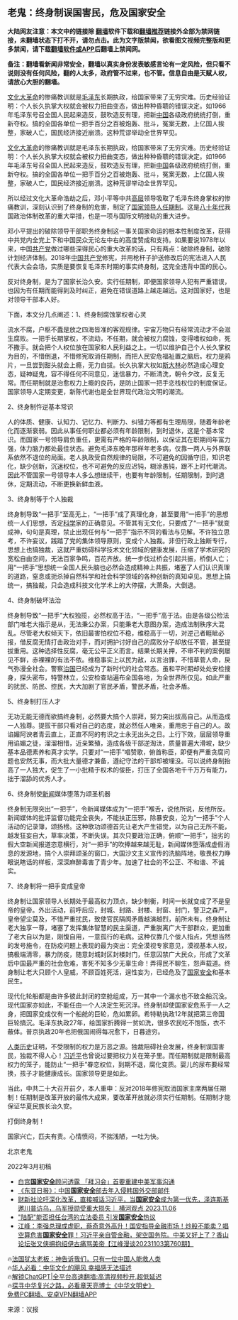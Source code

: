  <!-- 面包屑导航 --> <h2>老鬼：终身制误国害民，危及国家安全</h2> <p class="notice"><b>大陆网友注意：本文中的链接除 <a href="https://github.com/bannedbook/fanqiang" >翻墙</a>软件下载和<a href="https://github.com/killgcd/justmysocks/blob/master/README.md">翻墙推荐</a>链接外全部为禁网链接，未翻墙状态下打不开，请勿点击。此为文字版禁闻，欲看图文视频完整版和更多禁闻，请下载<a href="https://github.com/bannedbook/fanqiang">翻墙软件或APP</a>后翻墙上禁闻网。</p><p>备注：翻墙看新闻非常安全，翻墙以真实身份发表敏感言论有一定风险，但只看不说则没有任何风险，翻的人太多，政府管不过来，也不管。信息自由是天赋人权，请放心大胆的翻墙。</b></p>  <div class="entry"> <p id="summary"><span class='wp_keywordlink'><a href="https://www.bannedbook.org/forum2/topic973.html" title="《文化大革命：历史真相和集体记忆》" target="_blank">文化大革命</a></span>的惨痛教训就是<a href="https://www.bannedbook.org/bnews/tag/%e6%af%9b%e6%b3%bd%e4%b8%9c/" class="st_tag internal_tag" rel="tag" title="标签 毛泽东 下的日志">毛泽东</a>长期执政，给国家带来了无穷灾难。历史经验证明：个人长久执掌大权就会被权力扭曲变态，做出种种昏聩的错误决定。如1966年毛泽东号召全国人民起来造反，鼓吹造反有理，把新<span class='wp_keywordlink_affiliate'><a href="https://www.bannedbook.org/" title="中国" target="_blank">中国</a></span>各级政府统统打倒，重新夺权。搞的全国各单位一把手百分之百被炮轰、批斗，冤案无数，上亿国人挨整，家破人亡，国民经济接近崩溃。这种荒谬举动全世界罕见。</p> <p><a href="https://www.bannedbook.org/bnews/tag/%e6%96%87%e5%8c%96%e5%a4%a7%e9%9d%a9%e5%91%bd/" class="st_tag internal_tag" rel="tag" title="标签 文化大革命 下的日志">文化大革命</a>的惨痛教训就是毛泽东长期执政，给国家带来了无穷灾难。历史经验证明：个人长久执掌大权就会被权力扭曲变态，做出种种昏聩的错误决定。如1966年毛泽东号召全国人民起来造反，鼓吹造反有理，把新<a href="https://www.bannedbook.org/bnews/tag/%E4%B8%AD%E5%9B%BD/" class="st_tag internal_tag" rel="tag" title="标签 中国 下的日志">中国</a>各级政府统统打倒，重新夺权。搞的全国各单位一把手百分之百被炮轰、批斗，冤案无数，上亿国人挨整，家破人亡，国民经济接近崩溃。这种荒谬举动全世界罕见。</p> <p>所以经过文化大革命浩劫之后，邓小平等中共<span class='wp_keywordlink_affiliate'><a href="https://www.bannedbook.org/bnews/ccpdope/" title="中共高层内幕" target="_blank">高层</a></span>领导吸取了毛泽东终身掌权的惨痛教训，深刻认识到了终身制的危害，制定了<a href="https://www.bannedbook.org/bnews/tag/%E5%9B%BD%E5%AE%B6%E9%A2%86%E5%AF%BC%E4%BA%BA/" class="st_tag internal_tag" rel="tag" title="标签 国家领导人 下的日志">国家领导人</a><a href="https://www.bannedbook.org/bnews/tag/%E4%BB%BB%E6%9C%9F%E5%88%B6/" class="st_tag internal_tag" rel="tag" title="标签 任期制 下的日志">任期制</a>。这是<span class='wp_keywordlink'><a href="https://www.bannedbook.org/forum2/topic939.html" title="《八十年代访谈录》" target="_blank">八十年代</a></span>我国政治体制改革的重大举措，也是一项与国际文明接轨的重大进步。</p> <p>邓小平提出的破除领导干部职务终身制这一事关国家命运的根本性制度改革，获得中共党内全党上下和中国民众无论左中右的高度赞成和支持。如果要说1978年以来，中国<a href="https://www.bannedbook.org/bnews/tag/%e5%85%b1%e4%ba%a7%e5%85%9a/" class="st_tag internal_tag" rel="tag" title="标签 共产党 下的日志">共产党</a>做过哪些深得民心的重大改革的话，只有两点：破除终身制，破除计划经济体制。2018年<a href="https://www.bannedbook.org/bnews/tag/%e4%b8%ad%e5%9b%bd%e5%85%b1%e4%ba%a7%e5%85%9a/" class="st_tag internal_tag" rel="tag" title="标签 中国共产党 下的日志">中国共产党</a>修宪，并用枪杆子护送修改后的宪法进入人民代表大会会场，实质是要恢复毛泽东时期的事实终身制，这完全违背中国的民心。</p> <p>反对终身制，是为了国家长治久安。实行任期制，即便国家领导人犯有严重错误，也因为有任期而能得到及时纠正，避免在错误道路上越走越远。这对国家好，也是对领导干部本人好。</p> <p>下面，本文分几点阐述：1、终身制腐蚀掌权者心灵</p> <p>流水不腐，户枢不蠹是放之四海皆准的客观规律。宇宙万物只有经常流动才不会滋生腐败。一把手长期掌权，不流动，不任期，就会被权力腐蚀，变得嗜权如命，死不撒手。就会把个人权位放在国家和人民利益之上。一切以维护自己个人长久掌权为目的，不惜倒退，不惜修宪取消任期制，而把人民安危福祉置之脑后。权力是鸦片，一旦尝到甜头就会上瘾，无力自拔。长久执掌大权如<span class='wp_keywordlink'><a href="https://www.bannedbook.org/forum2/topic1256.html" title="斯大林（上、中、下册）" target="_blank">斯大林</a></span>必然造成心理变态，疑神疑鬼，容不得任何不同意见，迷信暴力，不断清洗，朝令夕改，反复无常。而任期制就是治愈权力上瘾的良药，是防止国家一把手恋栈权位的制度保证。国家领导人定期变更，新陈代谢也是全世界现代政治文明的潮流。</p> <p>2、终身制忤逆基本常识</p> <p>人的体质、健康、认知力、记忆力、判断力、纠错力等都有生理局限，随着年龄老化而逐渐衰弱。因此从事任何职业都必须有年龄限制，到时退休，这是个基本常识。而国家一号领导肩负重任，更需有严格的年龄限制，以保证其在职期间年富力强，体力脑力都处最佳状态。避免毛泽东晚年那样年老多病，仅靠一两人与外界联系依然不退位的局面。老人执政受自然规律的局限，不可避免的因循守旧，知识老化，缺少创新，沉迷权位，也不可避免的反应迟钝，糊涂愚钝，跟不上时代潮流。因此不管国家一号领导本人多么想继续干，也要有年龄限制，任期限制，到时退休，定期流动，不断更换新鲜血液。</p> <p>3、终身制等于个人独裁</p> <p>终身制导致“一把手”至高无上，“一把手”成了真理化身，甚至要用“一把手”的思想统一人们思想，否定<span class='wp_keywordlink'><a href="https://www.bannedbook.org/forum11/topic309.html" title="禁片：“科学”的棍子" target="_blank">科学</a></span>家的正确意见。不管其有无文化，只要成了“一把手”就变成神，句句是真理，禁止出现任何与“一把手”指示不同的看法与见解。不许独立思考，不许妄议，践踏了党的集体领导原则，变成个人独裁。非但行政上独断专行，思想上也搞独裁，这就严重妨碍科学技术文化领域的健康发展，压缩了学术研究的宽松自由空间，无法百家争鸣，百花齐放。统一步伐过桥会引起共振，桥倒人亡；用“一把手”思想统一全国人民头脑也必然会造成精神上共振，堵塞了人们认识真理的道路，窒息或扼杀掉自然科学和社会科学领域的各种创新的真知卓见。思想上搞统一，搞独裁，只会造成科技文化学术上的大停摆，大萧条，大倒退。</p> <p>4、终身制破坏法治</p> <p>终身制导致“一把手”大权独揽，必然权高于法，“一把手”高于法。由是各级公检法部门唯老大指示是从，无法秉公办案，只能秉老大意图办案，造成法制秩序大混乱。尽管老大权倾天下，依旧最害怕权位不稳，维稳高于一切，对逆己者睚眦必报，借反腐无情打击政治对手，而对拥护讨好自己的腐败分子却放任不管，甚至提拔重用。这种选择性反腐，毫无公平正义而言。结果长期关押，不审不判的案例屡见不鲜，赤裸裸的有法不依。维稳事实上以民为敌，以言治罪，不惜草菅人命，戾气弥漫全社会。警察<span class='wp_keywordlink'><a href="https://www.bannedbook.org/forum24/topic8925.html" title="《治国大道》" target="_blank">治国</a></span>已经成为了新时代的社会常态。虽和平时期却处处安检搜身，探头密布，特警林立，公安检查站遍布全国各地，为全世界所仅见。如此严重的扰民、防民、控民，大大加剧了官民矛盾，警民矛盾，社会矛盾。</p> <p>5、终身制打压人才</p>  <p>无功无能无德而欲搞终身制，必然要大搞个人崇拜，努力突出拔高自己。从而造成一人独尊。提拔干部只看对自己的态度，就必然任人唯亲，重用忠于自己的人。故谄媚阿谀者青云直上，正直不阿的有识之士永无出头之日。上行下效，层层领导重用谄媚之徒，溜溜相惜，近亲繁殖，造成各级干部逆淘汰，质量普遍大滑坡，缺少基本品德素养和真才实学。只要对“一把手”唱赞歌，俯首称臣，即便有严重贪腐问题也安然无事，而大批大量德才兼备，遵纪守法的干部却被埋没。可以说终身制抬高了一人独大，促生了一小批精于权术的佞臣，打压了全国各地千千万万有能力，拙于溜舔的优秀人才。</p> <p>6、终身制使<span class='wp_keywordlink_affiliate'><a href="https://www.bannedbook.org/" title="新闻">新闻</a></span>媒体堕落为颂圣机器</p> <p>终身制无限突出“一把手”，令新闻媒体成为“一把手”喉舌，说他所说，反他所反。新闻媒体的批评监督功能完全丧失，不能扶正压邪，除暴安良，沦为“一把手”个人活动的记录簿，颂扬榜。这种歌功颂德首先让老大产生错觉，以为自己无所不能，越发狂妄自大，草率决策，不断失误。其次只要政治正确，俯顺“一把手”，拙劣的假大空新闻报道恣意横行，对“一把手”的吹捧越来越无耻，新闻媒体堕落成虚假消息的发源地，搞个人崇拜颂圣的窗口，大国沙文主义宣传的洗脑阵地，敬畏权力睁眼说瞎话的样板，深深麻醉毒害了青少年。加速了社会的不公正、不和谐、不诚实。</p> <p>7、终身制将一把手变成皇帝</p> <p>终身制让国家领导人长期处于最高权力顶点，缺少制衡，时间一长就变成了不是皇帝的皇帝。外出活动，前呼后应，封城、封路、封楼、封窗、封门，警卫之森严，皇帝望尘莫及，不惜严重扰民，致使官民隔阂矛盾越演越烈，前所未有。终身制让老大独享一尊，堵塞了发挥集体智慧的民主渠道，严重脱离广大干部群众，更加重了老大自以为是，刚愎自用，一意孤行的毛病。这种仅靠几个佞人指点，凭想当然的发号施令，在防疫问题上表现的最为突出：完全漠视专家意见，漠视基本人权，搞极端清零，暴力防疫，随意封城封区封楼封门，任意囚禁广大民众，形成了文革后中国最严重的社会危难，害死不知多少无辜生命！弄得民不聊生，怨声载道。终身制让老大只顾个人皇威，不顾百姓死活，逞性妄为，已经危及了<a href="https://www.bannedbook.org/bnews/tag/%e5%9b%bd%e5%ae%b6%e5%ae%89%e5%85%a8/" class="st_tag internal_tag" rel="tag" title="标签 国家安全 下的日志">国家安全</a>和基本民生。</p> <p>现代化轮船都是由许多彼此封闭的空舱组成，万一其中一个漏水也不致全船沉没。现代国家亦如此，不能任由一个人决定生死沉浮。终身制却使国家安危系于一人之身，把国家变成仅有一个船舱的巨轮，危如累卵。希特勒执政12年就把第三帝国巨轮搞沉。毛泽东执政27年，给国家折腾得一贫如洗，很多农民吃不饱饭，衣不蔽体。普京执政20年也把俄国闹得每况愈下，日暮途穷。</p> <p><span class='wp_keywordlink'><a href="https://www.bannedbook.org/forum3/topic1750.html" title="考古学禁区-被掩藏的人类历史" target="_blank">人类历史</a></span>证明，不受限制的权力是万恶之源。独裁阻碍社会发展，终身制误国害民，独裁不得人心！<a href="https://www.bannedbook.org/bnews/tag/%e4%b9%a0%e8%bf%91%e5%b9%b3/" class="st_tag internal_tag" rel="tag" title="标签 习近平 下的日志">习近平</a>也曾说过要把权力关在笼子里。而任期制就是限制最高权力的笼子，能防止“一把手”眷恋权位，到期不退，腐化变质。婴儿的尿布要经常换，孩子才能健康成长。国家领导更是如此。</p>  <p>当此，中共二十大召开前夕，本人重申：反对2018年修宪取消国家主席两届任期制！任期制是改革开放的最伟大成果，要改革开放就必须实行任期制。任期制才能保证华夏民族长治久安。</p> <p>打倒终身制！</p> <p>国家兴亡，匹夫有责。心情愤闷，不揣浅陋，一吐为快。</p> <p>北京老鬼</p> <p>2022年3月初稿</p> <!--<div id="taboola-mid-1"></div>--><ul class='op-related-articles' title='相关阅读'> <li><a href='https://www.bannedbook.org/bnews/headline/20231113/1960494.html' target='_blank'>白宫<b>国家安全</b>顾问透露 「拜习会」首要重建中美军事沟通</a></li> <li><a href='https://www.bannedbook.org/bnews/ssgc/20231110/1959119.html' target='_blank'>《东亚日报》：中国<b>国家安全</b>部去年入侵韩国外交部邮件</a></li> <li><a href='https://www.bannedbook.org/bnews/sohnews/20231107/1957688.html' target='_blank'>财新社论吁深化改革，直接喊话习近平，当<b>国家安全</b>成为第一优先，泽连斯基邀川普访乌，乌军授勋受重大损失｜ 横河观点 2023.11.06</a></li> <li><a href='https://www.bannedbook.org/bnews/headline/20231107/1957625.html' target='_blank'>"陆配"能否担任台湾的立法委员 引发<b>国家安全</b>热议</a></li> <li><a href='https://www.bannedbook.org/bnews/cbnews/20231104/1956657.html' target='_blank'>江峰：李强总理成虚职，蔡奇意外高升！国安指导金融市场！炒股不能卖？唱空算危害<b>国家安全</b>罪！习近平亲自管金融，架空国务院。中美又好上了？香山论坛张又侠拥抱绍伊古痛骂美帝【江峰漫谈20231103第760期】</a></li> </ul> <p class="texttj"> 🔥<a href="https://www.bannedbook.org/bnews/ssgc/20230219/1850782.html" target="_blank">法国犹太老板：神告诉我们，只有一位中国人能救人类</a><br/> 🔥<a href="https://www.bannedbook.org/bnews/comments/20220220/1694796.html" target="_blank">华人必看：中华文化的飓风 幸福感无法描述</a><br/> 🔥<a href="https://github.com/bannedbook/fanqiang/wiki/V2ray%E6%9C%BA%E5%9C%BA" target="_blank">解锁ChatGPT|全平台高速翻墙:高清视频秒开,超低延迟</a><br/> 🔥<a href="https://www.bannedbook.org/bnews/comments/20220808/1768773.html" target="_blank">探寻中华复兴之路，必看章天亮博士《中华文明史》</a><br/> <a href="https://github.com/bannedbook/fanqiang/wiki/%E7%A6%81%E9%97%BB%E7%BD%91%E5%AE%89%E5%8D%93%E7%BF%BB%E5%A2%99%E6%96%B0%E9%97%BBAPP" target="_blank">免费PC翻墙、安卓VPN翻墙APP</a><br/> </p><p class="src-info">来源：议报 </p> <a name='sharetosocial'></a> <div style="margin-bottom:5px;padding-bottom:5px;clear:both"> <div id="archive-pix-1" class="banner-ads"> <!-- AuctionX Display platform tag START --> <div id="27602x728x90x621x_ADSLOT1" clicktrack="%%CLICK_URL_ESC%%"></div>  <!-- AuctionX Display platform tag END --> </div> <div id="archive-pix-2" class="banner-ads"> <!-- AuctionX Display platform tag START --> <div id="27556x300x250x621x_ADSLOT1" clicktrack="%%CLICK_URL_ESC%%" style="margin:0 auto;text-align:center"></div>  <!-- AuctionX Display platform tag END --> </div> </div>  <div id="archive-pix-1" class="banner-ads"> <!-- AuctionX Display platform tag START --> <div id="27603x728x90x621x_ADSLOT1" clicktrack="%%CLICK_URL_ESC%%"></div>  <!-- AuctionX Display platform tag END --> </div> </div><!--END ENTRY--> 